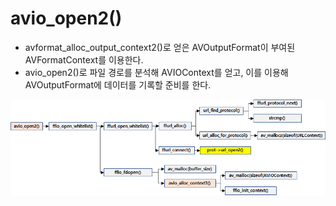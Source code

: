 # avio\_open2\(\)

* avformat\_alloc\_output\_context2\(\)로 얻은 AVOutputFormat이 부여된 AVFormatContext를 이용한다.
* avio\_open2\(\)로 파일 경로를 분석해 AVIOContext를 얻고, 이를 이용해 AVOutputFormat에 데이터를 기록할 준비를 한다.

![](../../../../.gitbook/assets/image-2-%20%283%29.png)



